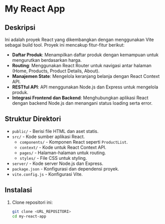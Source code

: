 # My React App

## Deskripsi

Ini adalah proyek React yang dikembangkan dengan menggunakan Vite sebagai build tool. Proyek ini mencakup fitur-fitur berikut:

- **Daftar Produk**: Menampilkan daftar produk dengan kemampuan untuk mengurutkan berdasarkan harga.
- **Routing**: Menggunakan React Router untuk navigasi antar halaman (Home, Products, Product Details, About).
- **Manajemen State**: Mengelola keranjang belanja dengan React Context API.
- **RESTful API**: API menggunakan Node.js dan Express untuk mengelola produk.
- **Integrasi Frontend dan Backend**: Menghubungkan aplikasi React dengan backend Node.js dan menangani status loading serta error.

## Struktur Direktori

- `public/` - Berisi file HTML dan aset statis.
- `src/` - Kode sumber aplikasi React.
  - `components/` - Komponen React seperti `ProductList`.
  - `context/` - Kode untuk React Context API.
  - `pages/` - Halaman-halaman untuk routing.
  - `styles/` - File CSS untuk styling.
- `server/` - Kode server Node.js dan Express.
- `package.json` - Konfigurasi dan dependensi proyek.
- `vite.config.js` - Konfigurasi Vite.

## Instalasi

1. Clone repositori ini:
   ```bash
   git clone <URL_REPOSITORI>
   cd my-react-app
